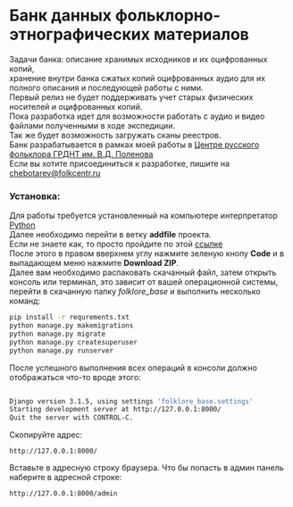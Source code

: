 [Python]:https://www.python.org
[ссылке]:https://github.com/kirdik/folklore_base/tree/addfile
# Банк данных фольклорно-этнографических материалов
Задачи банка: описание хранимых исходников и их оцифрованных копий, <br>
хранение внутри банка сжатых копий оцифрованных аудио для их полного описания и последующей работы с ними. <br>
Первый релиз не будет поддерживать учет старых физических носителей и оцифрованных копий. <br>
Пока разработка идет для возможности работать с аудио и видео файлами полученными в ходе экспедиции.<br>
Так же будет возможность загружать сканы реестров.<br>
Банк разрабатывается в рамках моей работы в [Центре русского фольклора ГРДНТ им. В.Д. Поленова](http://folkcentr.ru)<br>
Если вы хотите присоединиться к разработке, пишите на chebotarev@folkcentr.ru

### Установка:
Для работы требуется установленный на компьютере интерпретатор [Python]<br>
Далее необходимо перейти в ветку **addfile** проекта.<br>
Если не знаете как, то просто пройдите по этой [ссылке]<br>
После этого в правом вверхнем углу нажмите зеленую кнопу **Code** и в выпадающем меню нажмите **Download ZIP**. <br>
Далее вам необходимо распаковать скачанный файл, затем открыть консоль или терминал, это зависит от вашей операционной системы, перейти в скачанную папку *folklore_base* и выполнить несколько команд:<br>

```bash
pip install -r requrements.txt
python manage.py makemigrations
python manage.py migrate
python manage.py createsuperuser
python manage.py runserver

```

После успешного выполнения всех операций в консоли должно отображаться что-то вроде этого: <br>

```bash

Django version 3.1.5, using settings 'folklore_base.settings'
Starting development server at http://127.0.0.1:8000/
Quit the server with CONTROL-C.

```
Скопируйте адрес:

```
http://127.0.0.1:8000/

```
Вставьте в адресную строку браузера. Что бы попасть в админ панель наберите в адресной строке:

```
http://127.0.0.1:8000/admin

```
